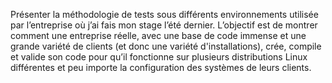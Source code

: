Présenter la méthodologie de tests sous différents environnements utilisée par l’entreprise où j’ai fais mon stage l’été dernier. L’objectif est de montrer comment une entreprise réelle, avec une base de code immense et une grande variété de clients (et donc une variété d'installations), crée, compile et valide son code pour qu’il fonctionne sur plusieurs distributions Linux différentes et peu importe la configuration des systèmes de leurs clients.